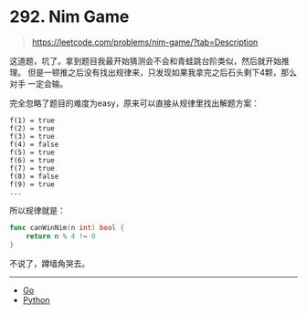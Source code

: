 # 292. Nim Game

> https://leetcode.com/problems/nim-game/?tab=Description

这道题，坑了。拿到题目我最开始猜测会不会和青蛙跳台阶类似，然后就开始推理。
但是一顿推之后没有找出规律来，只发现如果我拿完之后石头剩下4颗，那么对手
一定会输。

完全忽略了题目的难度为easy，原来可以直接从规律里找出解题方案：

```
f(1) = true
f(2) = true
f(3) = true
f(4) = false
f(5) = true
f(6) = true
f(7) = true
f(8) = false
f(9) = true
...
```

所以规律就是：

```go
func canWinNim(n int) bool {
    return n % 4 != 0
}
```

不说了，蹲墙角哭去。

-----

- [Go](./code/292.nim_game.go)
- [Python](./code/292.nim_game.py)
